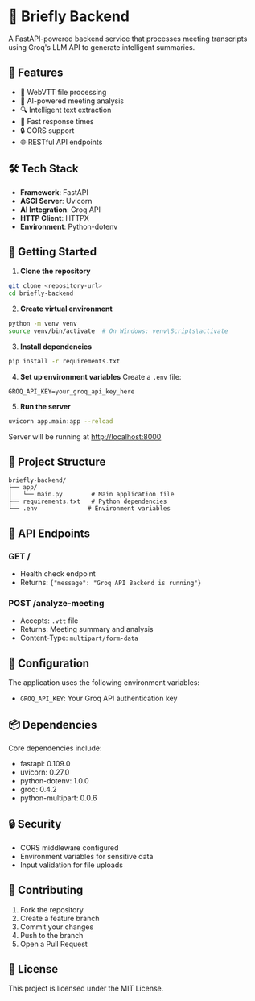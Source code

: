 # 🎯 Briefly Backend

A FastAPI-powered backend service that processes meeting transcripts using Groq's LLM API to generate intelligent summaries.

## 🌟 Features

- 🔄 WebVTT file processing
- 🤖 AI-powered meeting analysis
- 🔍 Intelligent text extraction
- 🚀 Fast response times
- 🔒 CORS support
- 🌐 RESTful API endpoints

## 🛠 Tech Stack

- **Framework**: FastAPI
- **ASGI Server**: Uvicorn
- **AI Integration**: Groq API
- **HTTP Client**: HTTPX
- **Environment**: Python-dotenv

## 🚀 Getting Started

1. **Clone the repository**
```bash
git clone <repository-url>
cd briefly-backend
```

2. **Create virtual environment**
```bash
python -m venv venv
source venv/bin/activate  # On Windows: venv\Scripts\activate
```

3. **Install dependencies**
```bash
pip install -r requirements.txt
```

4. **Set up environment variables**
Create a `.env` file:
```env
GROQ_API_KEY=your_groq_api_key_here
```

5. **Run the server**
```bash
uvicorn app.main:app --reload
```

Server will be running at [http://localhost:8000](http://localhost:8000)

## 📁 Project Structure

```
briefly-backend/
├── app/
│   └── main.py        # Main application file
├── requirements.txt   # Python dependencies
└── .env              # Environment variables
```

## 🔌 API Endpoints

### GET /
- Health check endpoint
- Returns: `{"message": "Groq API Backend is running"}`

### POST /analyze-meeting
- Accepts: `.vtt` file
- Returns: Meeting summary and analysis
- Content-Type: `multipart/form-data`

## 🔧 Configuration

The application uses the following environment variables:
- `GROQ_API_KEY`: Your Groq API authentication key

## 📦 Dependencies

Core dependencies include:
- fastapi: 0.109.0
- uvicorn: 0.27.0
- python-dotenv: 1.0.0
- groq: 0.4.2
- python-multipart: 0.0.6

## 🔒 Security

- CORS middleware configured
- Environment variables for sensitive data
- Input validation for file uploads

## 🤝 Contributing

1. Fork the repository
2. Create a feature branch
3. Commit your changes
4. Push to the branch
5. Open a Pull Request

## 📄 License

This project is licensed under the MIT License.